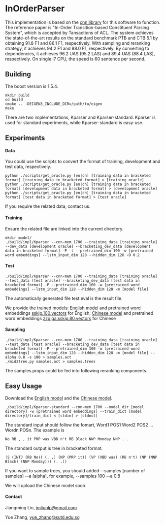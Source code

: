# InOrderParser

This implementation is based on the [cnn library](https://github.com/clab/cnn-v1) for this software to function. The reference paper is "In-Order Transition-based Constituent Parsing System", which is accepted by Tansactions of ACL.  The system achieves the state-of-the-art results on the standard benchmark PTB and CTB 5.1 by obtaining 91.8 F1 and 86.1 F1, respectively. With sampling and reranking strategy, it achieves 94.2 F1 and 88.0 F1, respectively. By converting to dependencies, it achieves 96.2 UAS (95.2 LAS) and 89.4 UAS (88.4 LAS), respectively. On single i7 CPU, the speed is 60 sentence per second. 

## Building
The boost version is 1.5.4.

    mkdir build
    cd build
    cmake .. -DEIGEN3_INCLUDE_DIR=/path/to/eigen
    make

There are two implementations, Kparser and Kparser-standard. Kparser is used for standard experiments, while Kparser-standard is easy-use.

## Experiments

#### Data

You could use the scripts to convert the format of training, development and test data, respectively.

    python ./scripts/get_oracle.py [en|ch] [training data in bracketed format] [training data in bracketed format] > [training oracle]
    python ./scripts/get_oracle.py [en|ch] [training data in bracketed format] [development data in bracketed format] > [development oracle]   
    python ./scripts/get_oracle.py [en|ch] [training data in bracketed format] [test data in bracketed format] > [test oracle]

If you require the related data, contact us.

#### Training

Ensure the related file are linked into the current directory.

    mkdir model/
    ./build/impl/Kparser --cnn-mem 1700 --training_data [training oracle] --dev_data [development oracle] --bracketing_dev_data [development data in bracketed format] -P -t --pretrained_dim 100 -w [pretrained word embeddings] --lstm_input_dim 128 --hidden_dim 128 -D 0.2

#### Test
    
    ./build/impl/Kparser --cnn-mem 1700 --training_data [training oracle] --test_data [test oracle] --bracketing_dev_data [test data in bracketed format] -P --pretrained_dim 100 -w [pretrained word embeddings] --lstm_input_dim 128 --hidden_dim 128 -m [model file]

The automatically generated file test.eval is the result file.

We provide the trained models: [English model](https://drive.google.com/file/d/0B1VhP65vISjoWmNjN0pfTmh5Vnc/view?usp=sharing) and pretrained word embeddings [sskip.100.vectors](https://drive.google.com/open?id=0B1VhP65vISjoZ3ppTnR3YXRMd1E) for English; [Chinese model](https://drive.google.com/open?id=0B1VhP65vISjoVjZKT2U1amFXVGc) and pretrained word embeddings [zzgiga.sskip.80.vectors](https://drive.google.com/open?id=0B1VhP65vISjoeGJsX2syOGhLWnc) for Chinese

#### Sampling

    ./build/impl/Kparser --cnn-mem 1700 --training_data [training oracle] --test_data [test oracle] --bracketing_dev_data [test data in bracketed format] -P --pretrained_dim 100 -w [pretrained word embeddings] --lstm_input_dim 128 --hidden_dim 128 -m [model file] --alpha 0.8 -s 100 > samples.act
    ./mid2tree.py samples.act > samples.trees

The samples.props could be fed into following reranking components. 

## Easy Usage

Download the [English model](https://drive.google.com/open?id=0B1VhP65vISjoSXRHelVnSVNYSjA) and the [Chinese model](https://drive.google.com/open?id=0B1VhP65vISjodDM2NW9vRFdOQmM).

    ./build/impl/Kparser-standard --cnn-mem 1700 --model_dir [model directory] -w [pretrained word embeddings] --train_dict [model directory]/train_dict < [stdin] > [stdout]

The standard input should follow the fomart, Word1 POS1 Word2 POS2 ... Wordn POSn. The example is

    No RB , , it PRP was VBD n't RB Black NNP Monday NNP . .

The standard output is tree in bracketed format.

    (S (INTJ (RB No)) (, ,) (NP (PRP it)) (VP (VBD was) (RB n't) (NP (NNP Black) (NNP Monday))) (. .)) 

If you want to sample trees, you should added --samples [number of samples] --a [alpha], for example, --samples 100 --a 0.8

We will upload the Chinese model soon.

#### Contact

Jiangming Liu, jmliunlp@gmail.com

Yue Zhang, yue_zhang@sutd.edu.sg
